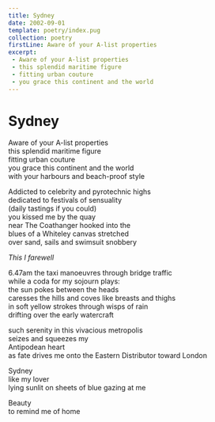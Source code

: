 ```yaml
---
title: Sydney
date: 2002-09-01
template: poetry/index.pug
collection: poetry
firstLine: Aware of your A-list properties
excerpt:
 - Aware of your A-list properties  
 - this splendid maritime figure  
 - fitting urban couture  
 - you grace this continent and the world 
---
```


# Sydney

Aware of your A-list properties  
this splendid maritime figure  
fitting urban couture  
you grace this continent and the world  
with your harbours and beach-proof style
 
Addicted to celebrity and pyrotechnic highs  
dedicated to festivals of sensuality  
(daily tastings if you could)  
you kissed me by the quay  
near The Coathanger hooked into the  
blues of a Whiteley canvas stretched  
over sand, sails and swimsuit snobbery
 
_This I farewell_
 
6.47am the taxi manoeuvres through bridge traffic  
while a coda for my sojourn plays:  
the sun pokes between the heads  
caresses the hills and coves like breasts and thighs  
in soft yellow strokes through wisps of rain  
drifting over the early watercraft

such serenity in this vivacious metropolis  
seizes and squeezes my  
Antipodean heart  
as fate drives me onto the Eastern Distributor toward London
 
Sydney  
like my lover  
lying sunlit on sheets of blue gazing at me

Beauty  
to remind me of home

